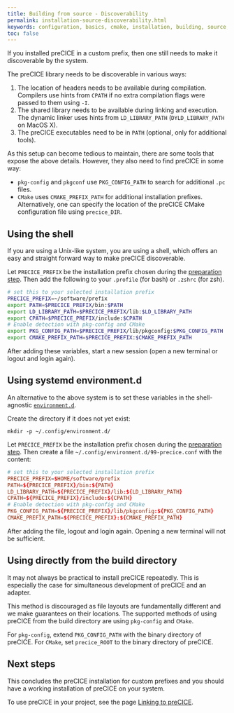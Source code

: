 ```yaml
---
title: Building from source - Discoverability
permalink: installation-source-discoverability.html
keywords: configuration, basics, cmake, installation, building, source, bash, profile
toc: false
---
```


If you installed preCICE in a custom prefix, then one still needs to make it discoverable by the system.

The preCICE library needs to be discoverable in various ways:

1. The location of headers needs to be available during compilation.
   Compilers use hints from `CPATH` if no extra compilation flags were passed to them using `-I`.
2. The shared library needs to be available during linking and execution.
   The dynamic linker uses hints from `LD_LIBRARY_PATH` (`DYLD_LIBRARY_PATH` on MacOS X).
3. The preCICE executables need to be in `PATH` (optional, only for additional tools).

As this setup can become tedious to maintain, there are some tools that expose the above details.
However, they also need to find preCICE in some way:

* `pkg-config` and `pkgconf` use `PKG_CONFIG_PATH` to search for additional `.pc` files.
* `CMake` uses `CMAKE_PREFIX_PATH` for additional installation prefixes.
  Alternatively, one can specify the location of the preCICE CMake configuration file using `precice_DIR`.

## Using the shell

If you are using a Unix-like system, you are using a shell, which offers an easy and straight forward way to make preCICE discoverable.

Let `PRECICE_PREFIX` be the installation prefix chosen during the [preparation step](installation-source-preparation#installation-prefix).
Then add the following to your `.profile` (for bash) or `.zshrc` (for zsh).

```bash
# set this to your selected installation prefix
PRECICE_PREFIX=~/software/prefix
export PATH=$PRECICE_PREFIX/bin:$PATH
export LD_LIBRARY_PATH=$PRECICE_PREFIX/lib:$LD_LIBRARY_PATH
export CPATH=$PRECICE_PREFIX/include:$CPATH
# Enable detection with pkg-config and CMake
export PKG_CONFIG_PATH=$PRECICE_PREFIX/lib/pkgconfig:$PKG_CONFIG_PATH
export CMAKE_PREFIX_PATH=$PRECICE_PREFIX:$CMAKE_PREFIX_PATH
```

After adding these variables, start a new session (open a new terminal or logout and login again).

## Using systemd environment.d

An alternative to the above system is to set these variables in the shell-agnostic [`environment.d`](https://www.man7.org/linux/man-pages/man5/environment.d.5.html).

Create the directory if it does not yet exist:

```terminal
mkdir -p ~/.config/environment.d/
```

Let `PRECICE_PREFIX` be the installation prefix chosen during the [preparation step](installation-source-preparation#installation-prefix).
Then create a file `~/.config/environment.d/99-precice.conf` with the content:

```conf
# set this to your selected installation prefix
PRECICE_PREFIX=$HOME/software/prefix
PATH=${PRECICE_PREFIX}/bin:${PATH}
LD_LIBRARY_PATH=${PRECICE_PREFIX}/lib:${LD_LIBRARY_PATH}
CPATH=${PRECICE_PREFIX}/include:${CPATH}
# Enable detection with pkg-config and CMake
PKG_CONFIG_PATH=${PRECICE_PREFIX}/lib/pkgconfig:${PKG_CONFIG_PATH}
CMAKE_PREFIX_PATH=${PRECICE_PREFIX}:${CMAKE_PREFIX_PATH}
```

After adding the file, logout and login again. Opening a new terminal will not be sufficient.

## Using directly from the build directory

It may not always be practical to install preCICE repeatedly.
This is especially the case for simultaneous development of preCICE and an adapter.

This method is discouraged as file layouts are fundamentally different and we make guarantees on their locations.
The supported methods of using preCICE from the build directory are using `pkg-config` and `CMake`.

For `pkg-config`, extend `PKG_CONFIG_PATH` with the binary directory of preCICE.
For `CMake`, set `precice_ROOT` to the binary directory of preCICE.

## Next steps

This concludes the preCICE installation for custom prefixes and you should have a working installation of preCICE on your system.

To use preCICE in your project, see the page [Linking to preCICE](installation-linking).
